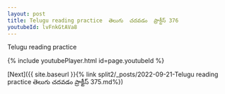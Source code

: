 ```yaml
---
layout: post
title: Telugu reading practice  తెలుగు  చదవడం  ప్రాక్టీస్ 376
youtubeId: lvFnkGtAVa8
---
```

 
 
Telugu reading practice
 
 
 
 
 


{% include youtubePlayer.html id=page.youtubeId %}
 
[Next]({{ site.baseurl }}{% link  split2/_posts/2022-09-21-Telugu reading practice  తెలుగు  చదవడం  ప్రాక్టీస్ 375.md%})
 
